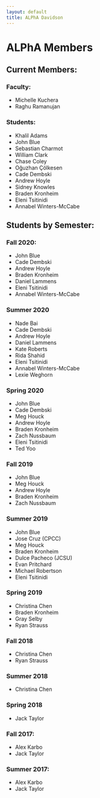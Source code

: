 ```yaml
---
layout: default
title: ALPhA Davidson
---
```


# ALPhA Members

## Current Members:
### Faculty:
 * Michelle Kuchera
 * Raghu Ramanujan
### Students:
 * Khalil Adams
 * John Blue
 * Sebastian Charmot
 * William Clark
 * Chase Coley
 * Oğuzhan Çölkesen
 * Cade Dembski
 * Andrew Hoyle
 * Sidney Knowles
 * Braden Kronheim
 * Eleni Tsitinidi
 * Annabel Winters-McCabe

## Students by Semester:

### Fall 2020:
 * John Blue
 * Cade Dembski
 * Andrew Hoyle
 * Braden Kronheim
 * Daniel Lammens
 * Eleni Tsitinidi
 * Annabel Winters-McCabe
 
 
### Summer 2020
 * Nade Bai
 * Cade Dembski
 * Andrew Hoyle
 * Daniel Lammens
 * Kate Roberts
 * Rida Shahid
 * Eleni Tsitinidi
 * Annabel Winters-McCabe
 * Lexie Weghorn

### Spring 2020
 * John Blue
 * Cade Dembski
 * Meg Houck
 * Andrew Hoyle
 * Braden Kronheim
 * Zach Nussbaum
 * Eleni Tsitinidi
 * Ted Yoo
 
### Fall 2019
  * John Blue
  * Meg Houck
  * Andrew Hoyle
  * Braden Kronheim
  * Zach Nussbaum

### Summer 2019
  * John Blue
  * Jose Cruz (CPCC)
  * Meg Houck
  * Braden Kronheim
  * Dulce Pacheco (JCSU)
  * Evan Pritchard
  * Michael Robertson
  * Eleni Tsitinidi
  
### Spring 2019
  * Christina Chen
  * Braden Kronheim
  * Gray Selby
  * Ryan Strauss

### Fall 2018
  * Christina Chen
  * Ryan Strauss

### Summer 2018
  * Christina Chen

### Spring 2018
 * Jack Taylor
 
### Fall 2017:
 * Alex Karbo
 * Jack Taylor

### Summer 2017:
 * Alex Karbo
 * Jack Taylor
